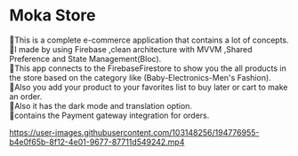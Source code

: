 # Moka Store
🔹This is a complete e-commerce application that contains a lot of concepts.<br>
🔹I made by using Firebase ,clean architecture with MVVM ,Shared Preference and State Management(Bloc).<br>
🔹This app connects to the FirebaseFirestore to show you the all products in the store based on the category like     (Baby-Electronics-Men's Fashion).<br>
🔹Also you add your product to your favorites list to buy later or cart to make an order.<br>
🔹Also it has the dark mode and translation option.<br>
🔹contains the Payment gateway integration for orders.<br>


https://user-images.githubusercontent.com/103148256/194776955-b4e0f65b-8f12-4e01-9677-87711d549242.mp4

